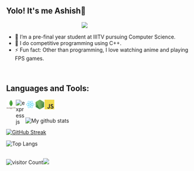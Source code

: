 ## Yolo! It's me Ashish👋

<img src="https://media.giphy.com/media/zWHvoItO4JWn7pkC4W/source.gif" width="300" align='right'>
<br/>

- 🔭 I’m a pre-final year student at IIITV pursuing Computer Science.
- 💬 I do competitive programming using C++.
- ⚡ Fun fact: Other than programming, I love watching anime and playing FPS games.


<br/>


## Languages and Tools:

<img align="left" alt="mongodb" width="26px" src="https://raw.githubusercontent.com/devicons/devicon/master/icons/mongodb/mongodb-original-wordmark.svg"  />
<img align="left" alt="expressjs" width="26px" src="https://www.pngfind.com/pngs/m/136-1363736_express-js-icon-png-transparent-png.png"  />
<img align="left" alt="React" width="26px" src="https://raw.githubusercontent.com/github/explore/80688e429a7d4ef2fca1e82350fe8e3517d3494d/topics/react/react.png" />
<img align="left" alt="Node.js" width="26px" src="https://raw.githubusercontent.com/github/explore/80688e429a7d4ef2fca1e82350fe8e3517d3494d/topics/nodejs/nodejs.png" />
<img align="left" alt="JavaScript" width="26px" src="https://raw.githubusercontent.com/github/explore/80688e429a7d4ef2fca1e82350fe8e3517d3494d/topics/javascript/javascript.png" />



<br/>
<br/>


<!-- ![My github stats](https://github-readme-stats.vercel.app/api?username=mcash09&count_private=true&show_icons=true&theme=synthwave&include_all_commits=true)
 -->
![My github stats](https://github-readme-stats.vercel.app/api?username=mcash09&count_private=true&hide_title=true&show_icons=true&theme=gotham&include_all_commits=true)

[![GitHub Streak](http://github-readme-streak-stats.herokuapp.com?user=mcash09&theme=dark&background=0B3F52)](https://git.io/streak-stats)


![Top Langs](https://github-readme-stats.vercel.app/api/top-langs/?username=mcash09)
<br/>
<br/>



![visitor Count](https://visitor-badge.laobi.icu/badge?page_id=mcash09.mcash09)<img src="https://media.giphy.com/media/dxn6fRlTIShoeBr69N/giphy.gif" width="30">

